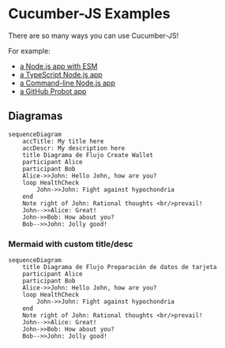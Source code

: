 # Cucumber-JS Examples

There are so many ways you can use Cucumber-JS!

For example:

  * [a Node.js app with ESM](./examples/esm-node)
  * [a TypeScript Node.js app](./examples/typescript-node)
  * [a Command-line Node.js app](./examples/command-line)
  * [a GitHub Probot app](./examples/probot)

## Diagramas
```mermaid
sequenceDiagram
    accTitle: My title here
    accDescr: My description here
    title Diagrama de Flujo Create Wallet
    participant Alice
    participant Bob
    Alice->>John: Hello John, how are you?
    loop HealthCheck
        John->>John: Fight against hypochondria
    end
    Note right of John: Rational thoughts <br/>prevail!
    John-->>Alice: Great!
    John->>Bob: How about you?
    Bob-->>John: Jolly good!
```

### Mermaid with custom title/desc
```mermaid
sequenceDiagram
    title Diagrama de Flujo Preparación de datos de tarjeta
    participant Alice
    participant Bob
    Alice->>John: Hello John, how are you?
    loop HealthCheck
        John->>John: Fight against hypochondria
    end
    Note right of John: Rational thoughts <br/>prevail!
    John-->>Alice: Great!
    John->>Bob: How about you?
    Bob-->>John: Jolly good!
```
